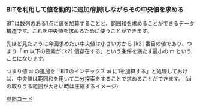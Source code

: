 ### BITを利用して値を動的に追加/削除しながらその中央値を求める
BITは数列のある1点に値を加算することと、範囲和を求めることができるデータ構造です。これを中央値を求めるために使うことができます。

先ほど見たように今回求めたい中央値は小さい方から ⌈k2⌉ 番目の値であり、つまり「 m 以下の要素が ⌈k2⌉ 個存在する」という条件を満たす最小の m ということになります。

つまり値 ai の追加を「BITのインデックス ai に1を加算する」と処理しておけば、中央値は範囲和を用いて二分探索をすることで求めることができます。
(aiの取りうる範囲が大きい時は圧縮するイメージ)

[参照コード](./DynamicMedian.cpp)
